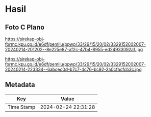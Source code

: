 # Hasil

## Foto C Plano

https://sirekap-obj-formc.kpu.go.id/e6df/pemilu/ppwp/33/29/15/20/02/3329152002007-20240214-201202--8e225e87-af2c-47b4-8955-ed24933092a1.jpg

https://sirekap-obj-formc.kpu.go.id/e6df/pemilu/ppwp/33/29/15/20/02/3329152002007-20240214-223334--6abcec0d-b7c7-4c76-bc92-2a0cfacfcb3c.jpg


## Metadata

| Key        | Value               |
| ---------- | ------------------- |
| Time Stamp | 2024-02-24 22:31:28 |



